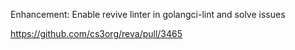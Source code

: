Enhancement: Enable revive linter in golangci-lint and solve issues

https://github.com/cs3org/reva/pull/3465